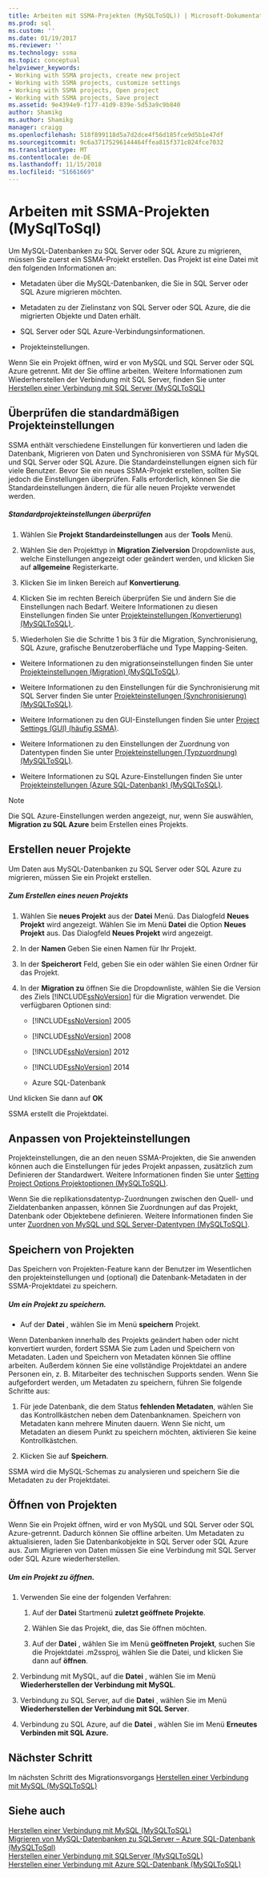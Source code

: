 ```yaml
---
title: Arbeiten mit SSMA-Projekten (MySQLToSQL)) | Microsoft-Dokumentation
ms.prod: sql
ms.custom: ''
ms.date: 01/19/2017
ms.reviewer: ''
ms.technology: ssma
ms.topic: conceptual
helpviewer_keywords:
- Working with SSMA projects, create new project
- Working with SSMA projects, customize settings
- Working with SSMA projects, Open project
- Working with SSMA projects, Save project
ms.assetid: 9e4394e9-f177-41d9-839e-5d53a9c9b840
author: Shamikg
ms.author: Shamikg
manager: craigg
ms.openlocfilehash: 518f899118d5a7d2dce4f56d185fce9d5b1e47df
ms.sourcegitcommit: 9c6a37175296144464ffea815f371c024fce7032
ms.translationtype: MT
ms.contentlocale: de-DE
ms.lasthandoff: 11/15/2018
ms.locfileid: "51661669"
---
```

# <a name="working-with-ssma-projects-mysqltosql"></a>Arbeiten mit SSMA-Projekten (MySqlToSql)
Um MySQL-Datenbanken zu SQL Server oder SQL Azure zu migrieren, müssen Sie zuerst ein SSMA-Projekt erstellen. Das Projekt ist eine Datei mit den folgenden Informationen an:  
  
-   Metadaten über die MySQL-Datenbanken, die Sie in SQL Server oder SQL Azure migrieren möchten.  
  
-   Metadaten zu der Zielinstanz von SQL Server oder SQL Azure, die die migrierten Objekte und Daten erhält.  
  
-   SQL Server oder SQL Azure-Verbindungsinformationen.  
  
-   Projekteinstellungen.  
  
Wenn Sie ein Projekt öffnen, wird er von MySQL und SQL Server oder SQL Azure getrennt. Mit der Sie offline arbeiten. Weitere Informationen zum Wiederherstellen der Verbindung mit SQL Server, finden Sie unter [Herstellen einer Verbindung mit SQL Server &#40;MySQLToSQL&#41;](../../ssma/mysql/connecting-to-sql-server-mysqltosql.md)  
  
## <a name="reviewing-default-project-settings"></a>Überprüfen die standardmäßigen Projekteinstellungen  
SSMA enthält verschiedene Einstellungen für konvertieren und laden die Datenbank, Migrieren von Daten und Synchronisieren von SSMA für MySQL und SQL Server oder SQL Azure. Die Standardeinstellungen eignen sich für viele Benutzer. Bevor Sie ein neues SSMA-Projekt erstellen, sollten Sie jedoch die Einstellungen überprüfen. Falls erforderlich, können Sie die Standardeinstellungen ändern, die für alle neuen Projekte verwendet werden.  
  
##### <a name="to-review-default-project-settings"></a>Standardprojekteinstellungen überprüfen  
  
1.  Wählen Sie **Projekt Standardeinstellungen** aus der **Tools** Menü.  
  
2.  Wählen Sie den Projekttyp in **Migration Zielversion** Dropdownliste aus, welche Einstellungen angezeigt oder geändert werden, und klicken Sie auf **allgemeine** Registerkarte.  
  
3.  Klicken Sie im linken Bereich auf **Konvertierung**.  
  
4.  Klicken Sie im rechten Bereich überprüfen Sie und ändern Sie die Einstellungen nach Bedarf. Weitere Informationen zu diesen Einstellungen finden Sie unter [Projekteinstellungen &#40;Konvertierung&#41; &#40;MySQLToSQL&#41; ](../../ssma/mysql/project-settings-conversion-mysqltosql.md) .  
  
5.  Wiederholen Sie die Schritte 1 bis 3 für die Migration, Synchronisierung, SQL Azure, grafische Benutzeroberfläche und Type Mapping-Seiten.  
  
-   Weitere Informationen zu den migrationseinstellungen finden Sie unter [Projekteinstellungen &#40;Migration&#41; &#40;MySQLToSQL&#41;](../../ssma/mysql/project-settings-migration-mysqltosql.md).  
  
-   Weitere Informationen zu den Einstellungen für die Synchronisierung mit SQL Server finden Sie unter [Projekteinstellungen &#40;Synchronisierung&#41; &#40;MySQLToSQL&#41;](../../ssma/mysql/project-settings-synchronization-mysqltosql.md).  
  
-   Weitere Informationen zu den GUI-Einstellungen finden Sie unter [Project Settings (GUI) (häufig SSMA)](https://msdn.microsoft.com/cf06baf1-8714-48a3-95dc-781f6ca53693).  
  
-   Weitere Informationen zu den Einstellungen der Zuordnung von Datentypen finden Sie unter [Projekteinstellungen &#40;Typzuordnung&#41; &#40;MySQLToSQL&#41;](../../ssma/mysql/project-settings-type-mapping-mysqltosql.md).  
  
-   Weitere Informationen zu SQL Azure-Einstellungen finden Sie unter [Projekteinstellungen &#40;Azure SQL-Datenbank&#41; &#40;MySQLToSQL&#41;](../../ssma/mysql/project-settings-azure-sql-db-mysqltosql.md).  
  
> [!NOTE]  
> Die SQL Azure-Einstellungen werden angezeigt, nur, wenn Sie auswählen, **Migration zu SQL Azure** beim Erstellen eines Projekts.  
  
## <a name="creating-new-projects"></a>Erstellen neuer Projekte  
Um Daten aus MySQL-Datenbanken zu SQL Server oder SQL Azure zu migrieren, müssen Sie ein Projekt erstellen.  
  
##### <a name="to-create-a-new-project"></a>Zum Erstellen eines neuen Projekts  
  
1.  Wählen Sie **neues Projekt** aus der **Datei** Menü. Das Dialogfeld **Neues Projekt** wird angezeigt. Wählen Sie im Menü **Datei** die Option **Neues Projekt** aus. Das Dialogfeld **Neues Projekt** wird angezeigt.  
  
2.  In der **Namen** Geben Sie einen Namen für Ihr Projekt.  
  
3.  In der **Speicherort** Feld, geben Sie ein oder wählen Sie einen Ordner für das Projekt.  
  
4.  In der **Migration zu** öffnen Sie die Dropdownliste, wählen Sie die Version des Ziels [!INCLUDE[ssNoVersion](../../includes/ssnoversion-md.md)] für die Migration verwendet. Die verfügbaren Optionen sind:  
  
    -   [!INCLUDE[ssNoVersion](../../includes/ssnoversion-md.md)] 2005  
  
    -   [!INCLUDE[ssNoVersion](../../includes/ssnoversion-md.md)] 2008  
  
    -   [!INCLUDE[ssNoVersion](../../includes/ssnoversion-md.md)] 2012  
  
    -   [!INCLUDE[ssNoVersion](../../includes/ssnoversion-md.md)] 2014  
  
    -   Azure SQL-Datenbank  
  
Und klicken Sie dann auf **OK**  
  
SSMA erstellt die Projektdatei.  
  
## <a name="customizing-project-settings"></a>Anpassen von Projekteinstellungen  
Projekteinstellungen, die an den neuen SSMA-Projekten, die Sie anwenden können auch die Einstellungen für jedes Projekt anpassen, zusätzlich zum Definieren der Standardwert. Weitere Informationen finden Sie unter [Setting Project Options Projektoptionen &#40;MySQLToSQL&#41;](../../ssma/mysql/setting-project-options-mysqltosql.md).  
  
Wenn Sie die replikationsdatentyp-Zuordnungen zwischen den Quell- und Zieldatenbanken anpassen, können Sie Zuordnungen auf das Projekt, Datenbank oder Objektebene definieren. Weitere Informationen finden Sie unter [Zuordnen von MySQL und SQL Server-Datentypen &#40;MySQLToSQL&#41;](../../ssma/mysql/mapping-mysql-and-sql-server-data-types-mysqltosql.md).  
  
## <a name="saving-projects"></a>Speichern von Projekten  
Das Speichern von Projekten-Feature kann der Benutzer im Wesentlichen den projekteinstellungen und (optional) die Datenbank-Metadaten in der SSMA-Projektdatei zu speichern.  
  
##### <a name="to-save-a-project"></a>Um ein Projekt zu speichern.  
  
-   Auf der **Datei** , wählen Sie im Menü **speichern** Projekt.  
  
Wenn Datenbanken innerhalb des Projekts geändert haben oder nicht konvertiert wurden, fordert SSMA Sie zum Laden und Speichern von Metadaten. Laden und Speichern von Metadaten können Sie offline arbeiten. Außerdem können Sie eine vollständige Projektdatei an andere Personen ein, z. B. Mitarbeiter des technischen Supports senden. Wenn Sie aufgefordert werden, um Metadaten zu speichern, führen Sie folgende Schritte aus:  
  
1.  Für jede Datenbank, die dem Status **fehlenden Metadaten**, wählen Sie das Kontrollkästchen neben dem Datenbanknamen. Speichern von Metadaten kann mehrere Minuten dauern. Wenn Sie nicht, um Metadaten an diesem Punkt zu speichern möchten, aktivieren Sie keine Kontrollkästchen.  
  
2.  Klicken Sie auf **Speichern**.  
  
SSMA wird die MySQL-Schemas zu analysieren und speichern Sie die Metadaten zu der Projektdatei.  
  
## <a name="opening-projects"></a>Öffnen von Projekten  
Wenn Sie ein Projekt öffnen, wird er von MySQL und SQL Server oder SQL Azure-getrennt. Dadurch können Sie offline arbeiten. Um Metadaten zu aktualisieren, laden Sie Datenbankobjekte in SQL Server oder SQL Azure aus. Zum Migrieren von Daten müssen Sie eine Verbindung mit SQL Server oder SQL Azure wiederherstellen.  
  
##### <a name="to-open-a-project"></a>Um ein Projekt zu öffnen.  
  
1.  Verwenden Sie eine der folgenden Verfahren:  
  
    1.  Auf der **Datei** Startmenü **zuletzt geöffnete Projekte**.  
  
    2.  Wählen Sie das Projekt, die, das Sie öffnen möchten.  
  
    3.  Auf der **Datei** , wählen Sie im Menü **geöffneten Projekt**, suchen Sie die Projektdatei .m2ssproj, wählen Sie die Datei, und klicken Sie dann auf **öffnen**.  
  
2.  Verbindung mit MySQL, auf die **Datei** , wählen Sie im Menü **Wiederherstellen der Verbindung mit MySQL**.  
  
3.  Verbindung zu SQL Server, auf die **Datei** , wählen Sie im Menü **Wiederherstellen der Verbindung mit SQL Server**.  
  
4.  Verbindung zu SQL Azure, auf die **Datei** , wählen Sie im Menü **Erneutes Verbinden mit SQL Azure.**  
  
## <a name="next-step"></a>Nächster Schritt  
Im nächsten Schritt des Migrationsvorgangs [Herstellen einer Verbindung mit MySQL &#40;MySQLToSQL&#41;](../../ssma/mysql/connecting-to-mysql-mysqltosql.md)  
  
## <a name="see-also"></a>Siehe auch  
[Herstellen einer Verbindung mit MySQL &#40;MySQLToSQL&#41;](../../ssma/mysql/connecting-to-mysql-mysqltosql.md)  
[Migrieren von MySQL-Datenbanken zu SQLServer – Azure SQL-Datenbank &#40;MySQLToSql&#41;](../../ssma/mysql/migrating-mysql-databases-to-sql-server-azure-sql-db-mysqltosql.md)  
[Herstellen einer Verbindung mit SQLServer &#40;MySQLToSQL&#41;](../../ssma/mysql/connecting-to-sql-server-mysqltosql.md)  
[Herstellen einer Verbindung mit Azure SQL-Datenbank &#40;MySQLToSQL&#41;](../../ssma/mysql/connecting-to-azure-sql-db-mysqltosql.md)  
  
